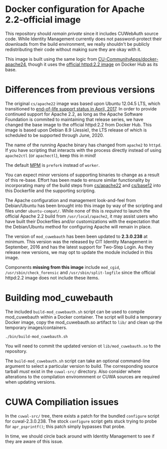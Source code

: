 # Docker configuration for Apache 2.2-official image

This repository should *remain private* since it includes CUWebAuth source code.  While Identity Management currently does not password-protect their downloads from the build environment, we really shouldn't be publicly redistributing their code without making sure they are okay with it.

This image is built using the same logic from [CU-CommunityApps/docker-apache24](https://github.com/CU-CommunityApps/docker-apache24), though it uses the [official httpd:2.2 image](https://hub.docker.com/_/httpd/) on Docker Hub as its base.


# Differences from previous versions

The original `cs/apache22` image was based upon Ubuntu 12.04.5 LTS, which transitioned to [end-of-life support status in April, 2017](https://wiki.ubuntu.com/Releases).  In order to provide continued support for Apache 2.2, as long as the Apache Software Foundation is commited to maintaining that release series, we have changed the base image to the official httpd:2.2 from Docker Hub.  This image is based upon Debian 8.9 (Jessie), the LTS release of which is scheduled to be supported through June, 2020.

The name of the running Apache binary has changed from `apache2` to `httpd`.  If you have scripting that interacts with the process directly instead of using `apache2ctl` (or `apachectl`), keep this in mind!

The default [MPM](https://httpd.apache.org/docs/2.2/mpm.html) is `prefork` instead of `worker`.

You can expect minor versions of supporting binaries to change as a result of this re-base.  Effort has been made to ensure similar functionality by incorporating many of the build steps from [cs/apache22](https://github.com/CU-CommunityApps/docker-apache22) and [cs/base12](https://github.com/CU-CommunityApps/docker-base12/) into this Dockerfile and the supporting scripting.

The Apache configuration and management look-and-feel from Debian/Ubuntu has been brought into this image by way of the scripting and files under `ubuntu-compat/`.  While none of this is _required_ to launch the official Apache 2.2 build from `/usr/local/apache2`, it may assist users who have built their Dockerfiles and/or customizations with the expectation that the Debian/Ubuntu method for configuring Apache will remain in place.

The version of `mod_cuwebauth` has been been updated to **2.3.0.238** at minimum.  This version was the released by CIT Identity Management in September, 2016 and has the latest support for Two-Step Login.  As they release new versions, we may opt to update the module included in this image.

Components **missing from this image** include `mod_cgid`, `/usr/sbin/check_forensic` and `/usr/sbin/split-logfile` since the official httpd:2.2 image does not include these items.


# Building mod_cuwebauth

The included `build-mod_cuwebauth.sh` script can be used to compile mod_cuwebauth within a Docker container.  The script will build a temporary Docker image, copy the mod_cuwebauth.so artifact to `lib/` and clean up the temporary images/containers.

```
./bin/build-mod_cuwebauth.sh
```

You will need to commit the updated version ot `lib/mod_cuwebauth.so` to the repository.

The `build-mod_cuwebauth.sh` script can take an optional command-line argument to select a particular version to build.  The corresponding source tarball _must_ exist in the `cuwal-src/` directory.  Also consider where alterations to the compilation enviromnment or CUWA sources are required when updating versions.


# CUWA Compiliation issues

In the `cuwal-src/` tree, there exists a patch for the bundled `configure` script for cuwal-2.3.0.238.  The stock `configure` script gets stuck trying to probe for `apr_psprintf()`; this patch simply bypasses that probe.

In time, we should circle back around with Identity Management to see if they are aware of this issue.
